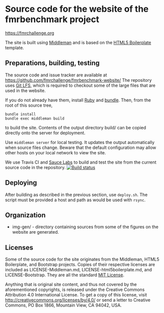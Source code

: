 Source code for the website of the fmrbenchmark project
=======================================================

https://fmrchallenge.org

The site is built using [Middleman](https://middlemanapp.com/) and is based on
the [HTML5 Boilerplate](http://html5boilerplate.com) template.

Preparations, building, testing
-------------------------------

The source code and issue tracker are available at
https://github.com/fmrchallenge/fmrbenchmark-website/
The repository uses [Git LFS](https://git-lfs.github.com), which is required to
checkout some of the large files that are used in the website.

If you do not already have them, install [Ruby](http://www.ruby-lang.org) and
[bundle](http://gembundler.com). Then, from the root of this source tree,

    bundle install
    bundle exec middleman build

to build the site. Contents of the output directory build/ can be copied
directly onto the server for deployment.

Use `middleman server` for local testing. It updates the output automatically
when source files change. Beware that the default configuration may allow other
hosts on your local network to view the site.

We use Travis CI and [Sauce Labs](https://saucelabs.com/open-source) to build
and test the site from the current source code in the repository.
[![Build status](https://api.travis-ci.org/fmrchallenge/fmrbenchmark-website.svg?branch=master)](https://travis-ci.org/fmrchallenge/fmrbenchmark-website)


Deploying
---------

After building as described in the previous section, use `deploy.sh`. The script
must be provided a host and path as would be used with `rsync`.


Organization
------------

* img-gen/ - directory containing sources from some of the figures on the
  website are generated.


Licenses
--------

Some of the source code for the site originates from the Middleman, HTML5
Boilerplate, and Bootstrap projects. Copies of their respective licenses are
included as LICENSE-Middleman.md, LICENSE-html5boilerplate.md, and
LICENSE-Bootstrap. They are all the standard [MIT License](
http://opensource.org/licenses/MIT).

Anything that is original site content, and thus not covered by the
aforementioned copyrights, is released under the Creative Commons
Attribution 4.0 International License. To get a copy of this license,
visit http://creativecommons.org/licenses/by/4.0/ or send a letter to
Creative Commons, PO Box 1866, Mountain View, CA 94042, USA.
